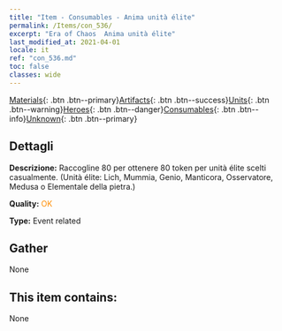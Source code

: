 ```yaml
---
title: "Item - Consumables - Anima unità élite"
permalink: /Items/con_536/
excerpt: "Era of Chaos  Anima unità élite"
last_modified_at: 2021-04-01
locale: it
ref: "con_536.md"
toc: false
classes: wide
---
```

 [Materials](/it/Items/){: .btn .btn--primary}[Artifacts](/it/Items/Artifacts/){: .btn .btn--success}[Units](/it/Items/Units/){: .btn .btn--warning}[Heroes](/it/Items/Heroes/){: .btn .btn--danger}[Consumables](/it/Items/Consumables/){: .btn .btn--info}[Unknown](/it/Items/Unknown/){: .btn .btn--primary}

## Dettagli
 **Descrizione:** Raccogline 80 per ottenere 80 token per unità élite scelti casualmente. (Unità élite: Lich, Mummia, Genio, Manticora, Osservatore, Medusa o Elementale della pietra.)

 **Quality:** <span style="color: #FF8C00">OK</span>

 **Type:** Event related

## Gather

  None

## This item contains:

  None

